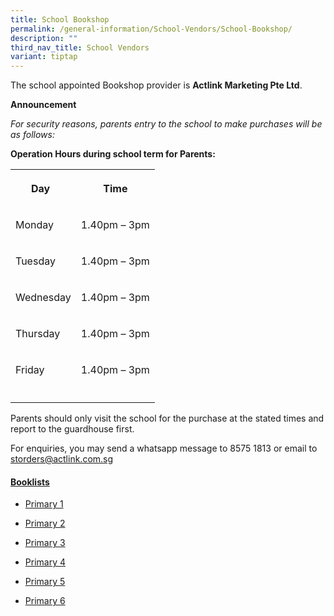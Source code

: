 ```yaml
---
title: School Bookshop
permalink: /general-information/School-Vendors/School-Bookshop/
description: ""
third_nav_title: School Vendors
variant: tiptap
---
```

<p>The school appointed Bookshop provider is&nbsp;<strong>Actlink Marketing Pte Ltd</strong>.</p>
<p><strong>Announcement</strong>
</p>
<p><em>For security reasons, parents entry to the school to make purchases will be as follows:</em>
</p>
<p><strong>Operation Hours during school term for Parents:&nbsp; </strong>&nbsp;&nbsp;</p>
<table style="minWidth: 50px">
<colgroup>
<col>
<col>
</colgroup>
<tbody>
<tr>
<th rowspan="1" colspan="1">
<p><strong>Day</strong> &nbsp;</p>
</th>
<th rowspan="1" colspan="1">
<p><strong>Time</strong>
</p>
</th>
</tr>
<tr>
<td rowspan="1" colspan="1">
<p>Monday</p>
</td>
<td rowspan="1" colspan="1">
<p>1.40pm – 3pm</p>
</td>
</tr>
<tr>
<td rowspan="1" colspan="1">
<p>Tuesday &nbsp;</p>
</td>
<td rowspan="1" colspan="1">
<p>1.40pm – 3pm</p>
</td>
</tr>
<tr>
<td rowspan="1" colspan="1">
<p>Wednesday</p>
</td>
<td rowspan="1" colspan="1">
<p>1.40pm – 3pm</p>
</td>
</tr>
<tr>
<td rowspan="1" colspan="1">
<p>Thursday</p>
</td>
<td rowspan="1" colspan="1">
<p>1.40pm – 3pm</p>
</td>
</tr>
<tr>
<td rowspan="1" colspan="1">
<p>Friday</p>
</td>
<td rowspan="1" colspan="1">
<p>1.40pm – 3pm</p>
</td>
</tr>
<tr>
<td rowspan="1" colspan="1">
<p></p>
</td>
<td rowspan="1" colspan="1">
<p></p>
</td>
</tr>
</tbody>
</table>
<p>Parents should only visit the school for the purchase at the stated times
and report to the guardhouse first.</p>
<p>For enquiries, you may send a whatsapp message to 8575 1813 or email to
<a href="mailto:storders@actlink.com.sg" rel="noopener noreferrer nofollow" target="_blank">storders@actlink.com.sg</a>
</p>
<h4><strong><u>Booklists</u></strong></h4>
<ul data-tight="true" class="tight">
<li>
<p><a href="/files/School Bookshop/P1_Booklist.pdf" rel="noopener nofollow" target="_blank">Primary 1</a>
</p>
</li>
<li>
<p><a href="/files/School Bookshop/P2_Booklist.pdf" rel="noopener nofollow" target="_blank">Primary 2</a>
</p>
</li>
<li>
<p><a href="/files/School Bookshop/P3_Booklist.pdf" rel="noopener nofollow" target="_blank">Primary 3</a>
</p>
</li>
<li>
<p><a href="/files/School Bookshop/P4_Booklist.pdf" rel="noopener nofollow" target="_blank">Primary 4</a>
</p>
</li>
<li>
<p><a href="/files/School Bookshop/P5_Booklist.pdf" rel="noopener nofollow" target="_blank">Primary 5</a>
</p>
</li>
<li>
<p><a href="/files/School Bookshop/P6_Booklist.pdf" rel="noopener nofollow" target="_blank">Primary 6</a>
</p>
</li>
</ul>
<p></p>
<p></p>